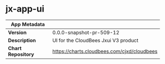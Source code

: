 # jx-app-ui

|App Metadata||
|---|---|
| **Version** | 0.0.0-snapshot-pr-509-12 |
| **Description** | UI for the CloudBees Jxui V3 product |
| **Chart Repository** | https://charts.cloudbees.com/cjxd/cloudbees |
